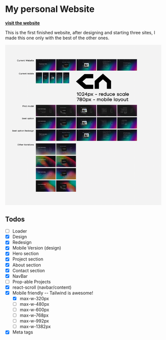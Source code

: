 # My personal Website

**[visit the website](https://adomaitisc.com)**

This is the first finished website, after designing and starting three sites, I made this one only with the best of the other ones.

![Image of Hello page in the website.](https://raw.githubusercontent.com/adomaitisc/personal-website-v2/main/public/readme.png "o.o")

## Todos

- [ ] Loader
- [x] Design
- [x] Redesign
- [x] Mobile Version (design)
- [x] Hero section
- [x] Project section
- [x] About section
- [x] Contact section
- [x] NavBar
- [ ] Prop-able Projects
- [x] react-scroll (navbar/content)
- [x] Mobile friendly -- Tailwind is awesome!
  - [x] max-w-320px
  - [ ] max-w-480px
  - [ ] max-w-600px
  - [ ] max-w-768px
  - [ ] max-w-992px
  - [ ] max-w-1382px
- [x] Meta tags
